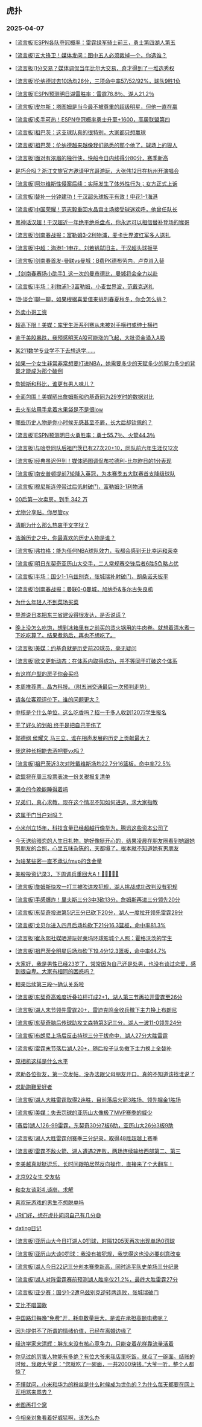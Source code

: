 ## 虎扑 
### 2025-04-07

+ [[流言板]ESPN各队夺冠概率：雷霆绿军骑士前三，勇士第四湖人第五](https://bbs.hupu.com/631606159.html)

+ [[流言板]五大锋卫！媒体发问：图中五人必须裁掉一个，你选谁？](https://bbs.hupu.com/631603081.html)

+ [[流言板]1分交易？媒体调侃当年比尔大交易，奇才得到了一堆选秀权](https://bbs.hupu.com/631604763.html)

+ [[流言板]伦纳德过去10场均26分，三项命中率57/52/92%，球队9胜1负](https://bbs.hupu.com/631602130.html)

+ [[流言板]ESPN预测明日湖雷胜率：雷霆78.8％、湖人21.2％](https://bbs.hupu.com/631606256.html)

+ [[流言板]皮尔斯：塔图姆是当今最不被尊重的超级明星，但他一直在赢](https://bbs.hupu.com/631605125.html)

+ [[流言板]炙手可热！ESPN夺冠概率勇士升至+1600，高居联盟第四](https://bbs.hupu.com/631606792.html)

+ [[流言板]祖巴茨：这支球队真的很特别，大家都只想赢球](https://bbs.hupu.com/631603243.html)

+ [[流言板]祖巴茨：伦纳德越来越像我们熟悉的那个他了，球场上的狠人](https://bbs.hupu.com/631602033.html)

+ [[流言板]面对有浓眉的独行侠，快船今日内线得分80分，赛季新高](https://bbs.hupu.com/631602080.html)

+ [是巧合吗？浙江文旅官方邀请甲亢哥游玩，大张伟12日在杭州开演唱会](https://bbs.hupu.com/631597296.html)

+ [[流言板]阿尔维斯性侵案后续：实际发生了体外性行为；女方正式上诉](https://bbs.hupu.com/631597438.html)

+ [[流言板]替补一分钟建功！于汉超头球扳平有效！申花1-1海港](https://bbs.hupu.com/631604579.html)

+ [[流言板]中国荣耀！范志毅重回水晶宫主场接受球迷欢呼，他曾任队长](https://bbs.hupu.com/631597609.html)

+ [黑神话汉超！于汉超近一年绝平绝杀盘点，你永远可以相信替补登场的猴哥](https://bbs.hupu.com/631605432.html)

+ [[流言板]剑南春战报：富勒姆3-2利物浦，麦卡世界波红军多人送礼](https://bbs.hupu.com/631607161.html)

+ [[流言板]中超：海港1-1申花，刘若钒弑旧主，于汉超头球扳平](https://bbs.hupu.com/631604897.html)

+ [[流言板]剑南春首发-曼联vs曼城：B费PK德布劳内，卢克肖入替](https://bbs.hupu.com/631606111.html)

+ [【剑南春赛场小助手】这一次的曼市德比，曼城将会全力以赴](https://bbs.hupu.com/631575913.html)

+ [[流言板]半场：利物浦1-3富勒姆，小麦世界波，范戴克送礼](https://bbs.hupu.com/631605295.html)

+ [[卧谈会]聊一聊，如果根据喜爱值来排列春夏秋冬，你会怎么排？](https://bbs.hupu.com/631604632.html)

+ [外卖小哥工资](https://bbs.hupu.com/631605544.html)

+ [超高下限！美媒：库里生涯系列赛从未被对手横扫或绅士横扫](https://bbs.hupu.com/631601873.html)

+ [鉴于美股暴跌，我预感明天A股可能涨的飞起，大批资金涌入A股](https://bbs.hupu.com/631601699.html)

+ [某211数学专业学不下去想退学……](https://bbs.hupu.com/631602262.html)

+ [如果一个女生非常非常想要打进NBA，她需要多少的天赋多少的努力多少的背景才能成为那个破例](https://bbs.hupu.com/631603395.html)

+ [詹姆斯和科比，谁更有男人味儿？](https://bbs.hupu.com/631603740.html)

+ [全面包围！美媒晒出詹姆斯和约基奇同为29岁时的数据对比](https://bbs.hupu.com/631601852.html)

+ [去火车站用手拿着水果袋是不是很low](https://bbs.hupu.com/631604177.html)

+ [哪些历史人物是你小时候无感甚至不屑，长大后却钦佩的？](https://bbs.hupu.com/631602021.html)

+ [[流言板]ESPN预测明日火勇胜率：勇士55.7％、火箭44.3％](https://bbs.hupu.com/631606347.html)

+ [[流言板]与哈登同队后祖巴茨已有27次20+10，同队前六年生涯仅12次](https://bbs.hupu.com/631607728.html)

+ [[流言板]经典虽迟但到！媒体晒图调侃布拉德利-比尔昨日的1分表现](https://bbs.hupu.com/631604165.html)

+ [[流言板]南安普顿提前7轮降入英冠，为本赛季五大联赛首支降级球队](https://bbs.hupu.com/631607397.html)

+ [[流言板]穆尼斯连停带过后低射破门，富勒姆3-1利物浦](https://bbs.hupu.com/631605030.html)

+ [00后第一次卖房，到手 342 万](https://bbs.hupu.com/631602722.html)

+ [尤物分享贴，你尽管cy](https://bbs.hupu.com/631604097.html)

+ [清朝为什么那么热衷于文字狱？](https://bbs.hupu.com/631604131.html)

+ [浩瀚历史之中，你最喜欢的历史人物是谁？](https://bbs.hupu.com/631604488.html)

+ [[流言板]弗拉格：能为任何NBA球队效力，我都会感到无比幸运和荣幸](https://bbs.hupu.com/631608226.html)

+ [[流言板]明日东契奇亚历山大交手，二人常规赛交锋后者6胜5负略占优](https://bbs.hupu.com/631606526.html)

+ [[流言板]半场：国少1-1乌兹别克，张城瑞补射破门，胡桑诺夫扳平](https://bbs.hupu.com/631608362.html)

+ [[流言板]剑南春战报：曼联0-0曼城，加纳乔&amp;多尔古失良机](https://bbs.hupu.com/631609466.html)

+ [为什么年轻人不到菜场买菜](https://bbs.hupu.com/631603980.html)

+ [导游说日本把东三省建设得很发达，是否说谎？](https://bbs.hupu.com/631603941.html)

+ [晚上没怎么吃饱，想到冰箱里有之前买的烫火锅用的牛肉卷。就想着清水煮一下吃吃算了。结果煮熟后，再也不想吃了。](https://bbs.hupu.com/631603471.html)

+ [[流言板]美媒：约基奇就是历史前20球员，毫无疑问](https://bbs.hupu.com/631608995.html)

+ [[流言板]欧文更新动态：在体系内取得成功，并不等同于打破这个体系](https://bbs.hupu.com/631608315.html)

+ [有这样户型的房子你会买吗](https://bbs.hupu.com/631605219.html)

+ [本周推荐票，晶方科技。（附五洲交通最后一次预判走势）](https://bbs.hupu.com/631608350.html)

+ [请各位客观评价下，谁的问题更大？](https://bbs.hupu.com/631607724.html)

+ [中核是个什么单位，这么吃香吗？招一千多人收到120万学生报名](https://bbs.hupu.com/631605105.html)

+ [干了好久的划船 终于是把自己干伤了](https://bbs.hupu.com/631605390.html)

+ [郭德纲 侯耀文 马三立，谁在相声发展的历史上贡献最大？](https://bbs.hupu.com/631604986.html)

+ [我这种长相能去酒吧要vx吗？](https://bbs.hupu.com/631604647.html)

+ [[流言板]祖巴茨近3次对阵戴维斯场均22.7分16篮板，命中率72.5%](https://bbs.hupu.com/631606615.html)

+ [欧盟将在周三投票表决一份关税报复清单](https://bbs.hupu.com/631609660.html)

+ [满仓的今晚能睡得着吗](https://bbs.hupu.com/631607139.html)

+ [兄弟们，真心求教，现在这个情况不知如何进退，求大家指教](https://bbs.hupu.com/631605991.html)

+ [这属于门当户对吗？](https://bbs.hupu.com/631609698.html)

+ [小米创立15年，科技含量已经超越行像华为，腾讯这些资本公司了](https://bbs.hupu.com/631605842.html)

+ [今天送给暗恋的人生日礼物，她好像挺开心的，结果凌晨在朋友圈看到她跟她男朋友的合照，心里五味杂陈的，天都塌了，根本就不知道她有男朋友](https://bbs.hupu.com/631608665.html)

+ [为啥某些密一直不承认fmvp的含金量](https://bbs.hupu.com/631609397.html)

+ [美股投资记录3，下周调兵重回大A！👊🏻🇨🇳🔥](https://bbs.hupu.com/631609101.html)

+ [[流言板]詹姆斯快攻一打三被吹进攻犯规，湖人挑战成功改判没有犯规](https://bbs.hupu.com/631610101.html)

+ [[流言板]手感爆炸！里夫斯三分3中3砍13分，詹姆斯再进三分领先20分](https://bbs.hupu.com/631610264.html)

+ [[流言板]东契奇投进第5记三分已砍下20分，湖人一度拉开领先雷霆29分](https://bbs.hupu.com/631610546.html)

+ [[流言板]戈贝尔进入四月后场均砍下21分16.3篮板，命中率81.3%](https://bbs.hupu.com/631608317.html)

+ [[流言板]崔永熙社媒晒游玩好莱坞环球影城个人照：霍格沃茨的学生](https://bbs.hupu.com/631608083.html)

+ [[流言板]祖巴茨全明星后场均砍下19.4分12.3篮板，命中率64.7%](https://bbs.hupu.com/631608954.html)

+ [大家好，我是男性已经23岁了，常常因为自己还是处男，也没有谈过恋爱，感到很自卑。大家有相同的困惑吗？](https://bbs.hupu.com/631609227.html)

+ [相亲后续第三段～确认关系啦](https://bbs.hupu.com/631609413.html)

+ [[流言板]东契奇高难度折叠拉杆打成2+1，湖人第三节再拉开雷霆至26分](https://bbs.hupu.com/631610894.html)

+ [[流言板]湖人末节领先雷霆20+，雷迪克鸣金收兵撤下主力换上布朗尼](https://bbs.hupu.com/631611152.html)

+ [[流言板]东契奇脑后传球助攻文森特第3记三分，湖人一波11-0领先24分](https://bbs.hupu.com/631610485.html)

+ [[流言板]布朗尼上场后反击持球三分干拔命中，湖人27分大胜雷霆](https://bbs.hupu.com/631611210.html)

+ [[流言板]雷霆末节落后湖人20+，随后投子认负撤下主力换上全替补](https://bbs.hupu.com/631611121.html)

+ [原相机这样是什么水平](https://bbs.hupu.com/631609263.html)

+ [求助各位街友，第一次发帖，没办法跟父母朋友开口，真的不知道该找谁说了](https://bbs.hupu.com/631609076.html)

+ [求助跑鞋爱好者](https://bbs.hupu.com/631610045.html)

+ [[流言板]湖人大胜雷霆取得2连胜，目前落后火箭3胜场、领先掘金1胜场](https://bbs.hupu.com/631611428.html)

+ [[流言板]美媒：失去罚球的亚历山大像极了MVP赛季的威少](https://bbs.hupu.com/631611511.html)

+ [[赛后]湖人126-99雷霆，东契奇30分7板6助，亚历山大26分3板9助](https://bbs.hupu.com/631611211.html)

+ [[流言板]湖人大胜雷霆创赛季三分纪录，取得48胜超越上赛季  ](https://bbs.hupu.com/631611408.html)

+ [[流言板]雷霆不敌火箭、湖人遭遇2连败，两场连续输给西部第二、第三](https://bbs.hupu.com/631611398.html)

+ [李美越真就挺逗乐，长时间跟拍居然反向操作，直接来了个大翻车！](https://bbs.hupu.com/631609881.html)

+ [北京92女生 交友帖](https://bbs.hupu.com/631610834.html)

+ [和女友谈彩礼谈崩，求解](https://bbs.hupu.com/631610506.html)

+ [喜欢玩游戏的男生不想脱单吗](https://bbs.hupu.com/631610217.html)

+ [JR们好，想在虎扑问问自己有几分😅](https://bbs.hupu.com/631609751.html)

+ [dating日记](https://bbs.hupu.com/631609647.html)

+ [[流言板]亚历山大今日打湖人0罚球，时隔1205天再次出现单场0罚球](https://bbs.hupu.com/631611669.html)

+ [[流言板]亚历山大谈0罚球：我没有被犯规，我觉得这也没必要刻意改变](https://bbs.hupu.com/631612569.html)

+ [[流言板]湖人今日22记三分创本赛季新高，同时追平队史单场三分纪录](https://bbs.hupu.com/631611713.html)

+ [[流言板]湖人对阵雷霆赛前预测湖人胜率仅21.2%，最终大胜雷霆27分](https://bbs.hupu.com/631611559.html)

+ [[流言板]亚少赛：国少1-2遭乌兹别克逆转两连败，张城瑞破门](https://bbs.hupu.com/631609225.html)

+ [艾比不唱国歌](https://bbs.hupu.com/631607186.html)

+ [中国路灯每晚&quot;免费&quot;开，耗电数量巨大，是谁在承担高额电费呢？](https://bbs.hupu.com/631610181.html)

+ [因为提供不了所谓的情绪价值，已经在离婚边缘了](https://bbs.hupu.com/631612318.html)

+ [经济学家宋清辉：胖东来没有核心竞争力，只能变着花样靠流量活着](https://bbs.hupu.com/631612499.html)

+ [你见过的厉害人物能有多绝？有位大爷来我店里吃饭，就点了一碗面。结账的时候，我跟大爷说：“您就吃了一碗面，一共2000块钱。”大爷一听，整个人都惊了](https://bbs.hupu.com/631611699.html)

+ [不懂就问，小米和华为的粉丝是什么时候成为世仇的？为什么每天都要在网上互相骂来骂去？](https://bbs.hupu.com/631612411.html)

+ [老图再打个窝](https://bbs.hupu.com/631612961.html)

+ [今相亲对象看着好威猛啊，该怎么办](https://bbs.hupu.com/631611927.html)

